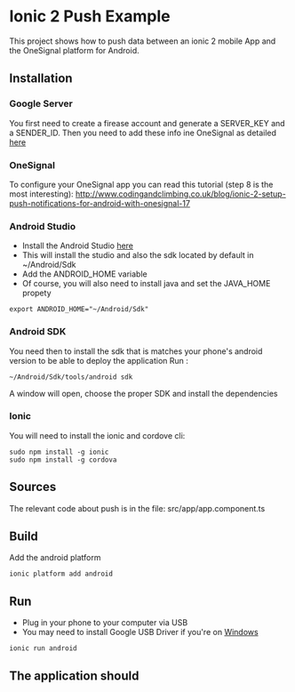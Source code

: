 # Ionic 2 Push Example

This project shows how to push data between an ionic 2 mobile App and the OneSignal platform for Android.

## Installation

### Google Server
You first need to create a firease account and generate a SERVER_KEY and a SENDER_ID.
Then you need to add these info ine OneSignal as detailed [here](https://documentation.onesignal.com/docs/generate-a-google-server-api-key)

### OneSignal
To configure your OneSignal app you can read this tutorial (step 8 is the most interesting):
http://www.codingandclimbing.co.uk/blog/ionic-2-setup-push-notifications-for-android-with-onesignal-17

### Android Studio
- Install the Android Studio [here](https://developer.android.com/studio/index.html)
- This will install the studio and also the sdk located by default in ~/Android/Sdk
- Add the ANDROID_HOME variable
- Of course, you will also need to install java and set the JAVA_HOME propety
```
export ANDROID_HOME="~/Android/Sdk"
```

### Android SDK
You need then to install the sdk that is matches your phone's android version to be able to deploy the application
Run :
```
~/Android/Sdk/tools/android sdk
```
A window will open, choose the proper SDK and install the dependencies

### Ionic
You will need to install the ionic  and cordove cli:
```
sudo npm install -g ionic
sudo npm install -g cordova
```

## Sources
The relevant code about push is in the file: src/app/app.component.ts

## Build
Add the android platform 
```
ionic platform add android
```

## Run
- Plug in your phone to your computer via USB
- You may need to install Google USB Driver if you're on [Windows](https://developer.android.com/studio/run/win-usb.html)
```
ionic run android
```

## The application should


